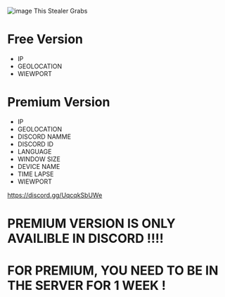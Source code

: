 ![image](https://github.com/user-attachments/assets/63335321-72a1-47f7-ada6-bbb9a997dca4)
This Stealer Grabs

# Free Version
- IP
- GEOLOCATION
- WIEWPORT

# Premium Version
- IP
- GEOLOCATION
- DISCORD NAMME
- DISCORD ID
- LANGUAGE
- WINDOW SIZE
- DEVICE NAME
- TIME LAPSE
- WIEWPORT

https://discord.gg/UqcqkSbUWe
# PREMIUM VERSION IS ONLY AVAILIBLE IN DISCORD !!!! 
# FOR PREMIUM, YOU NEED TO BE IN THE SERVER FOR 1 WEEK !
